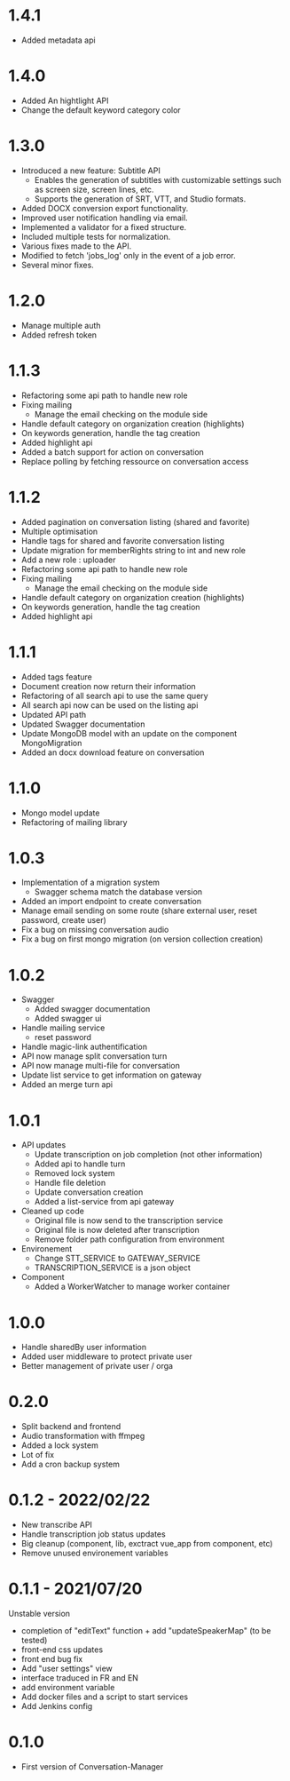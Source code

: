 # 1.4.1
- Added metadata api 

# 1.4.0
- Added An hightlight API
- Change the default keyword category color

# 1.3.0
- Introduced a new feature: Subtitle API
  - Enables the generation of subtitles with customizable settings such as screen size, screen lines, etc.
  - Supports the generation of SRT, VTT, and Studio formats.
- Added DOCX conversion export functionality.
- Improved user notification handling via email.
- Implemented a validator for a fixed structure.
- Included multiple tests for normalization.
- Various fixes made to the API.
- Modified to fetch 'jobs_log' only in the event of a job error.
- Several minor fixes.

# 1.2.0
- Manage multiple auth
- Added refresh token

# 1.1.3
- Refactoring some api path to handle new role
- Fixing mailing
  - Manage the email checking on the module side
- Handle default category on organization creation (highlights)
- On keywords generation, handle the tag creation
- Added highlight api 
- Added a batch support for action on conversation
- Replace polling by fetching ressource on conversation access

# 1.1.2
- Added pagination on conversation listing (shared and favorite)
- Multiple optimisation
- Handle tags for shared and favorite conversation listing
- Update migration for memberRights string to int and new role
- Add a new role : uploader
- Refactoring some api path to handle new role
- Fixing mailing
  - Manage the email checking on the module side
- Handle default category on organization creation (highlights)
- On keywords generation, handle the tag creation
- Added highlight api 

# 1.1.1
- Added tags feature
- Document creation now return their information
- Refactoring of all search api to use the same query
- All search api now can be used on the listing api
- Updated API path
- Updated Swagger documentation
- Update MongoDB model with an update on the component MongoMigration
- Added an docx download feature on conversation

# 1.1.0
- Mongo model update
- Refactoring of mailing library

# 1.0.3
- Implementation of a migration system
  - Swagger schema match the database version
- Added an import endpoint to create conversation
- Manage email sending on some route (share external user, reset password, create user)
- Fix a bug on missing conversation audio
- Fix a bug on first mongo migration (on version collection creation)

# 1.0.2
- Swagger
  - Added swagger documentation
  - Added swagger ui
- Handle mailing service
  - reset password
- Handle magic-link authentification
- API now manage split conversation turn
- API now manage multi-file for conversation
- Update list service to get information on gateway
- Added an merge turn api

# 1.0.1
- API updates
  - Update transcription on job completion (not other information)
  - Added api to handle turn
  - Removed lock system
  - Handle file deletion
  - Update conversation creation 
  - Added a list-service from api gateway
- Cleaned up code
  - Original file is now send to the transcription service
  - Original file is now deleted after transcription
  - Remove folder path configuration from environment
- Environement
  - Change STT_SERVICE to GATEWAY_SERVICE
  - TRANSCRIPTION_SERVICE is a json object
- Component
  - Added a WorkerWatcher to manage worker container

# 1.0.0
- Handle sharedBy user information
- Added user middleware to protect private user
- Better management of private user / orga

# 0.2.0
- Split backend and frontend
- Audio transformation with ffmpeg
- Added a lock system
- Lot of fix
- Add a cron backup system

# 0.1.2 - 2022/02/22
- New transcribe API
- Handle transcription job status updates
- Big cleanup (component, lib, exctract vue_app from component, etc)
- Remove unused environement variables

# 0.1.1 - 2021/07/20
Unstable version
- completion of "editText" function + add "updateSpeakerMap" (to be tested)
- front-end css updates
- front end bug fix
- Add "user settings" view
- interface traduced in FR and EN
- add environment variable
- Add docker files and a script to start services
- Add Jenkins config

# 0.1.0
- First version of Conversation-Manager
